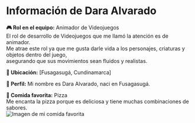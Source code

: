 # Información de Dara Alvarado 

**🎮 Rol en el equipo:** Animador de Videojuegos  
El rol de desarrollo de Videojuegos que me llamó la atención es de animador.  
Me atrae este rol ya que me gusta darle vida a los personajes, criaturas y objetos dentro del juego,  
asegurando que sus movimientos sean fluidos y realistas. 

**📍 Ubicación:** [Fusagasugá, Cundinamarca]

**👤 Perfil:** Mi nombre es Dara Alvarado, naci en Fusagasugá.

**🍕 Comida favorita:** Pizza  
Me encanta la pizza porque es deliciosa y tiene muchas combinaciones de sabores.  
![Imagen de mi comida favorita](https://github.com/user-attachments/assets/e70c21dd-dec4-441b-bf3e-d3e31be931bb)
